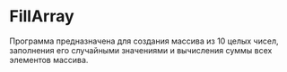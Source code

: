 # FillArray

Программа предназначена для создания массива из 10 целых чисел, заполнения его случайными значениями и вычисления суммы всех элементов массива.
